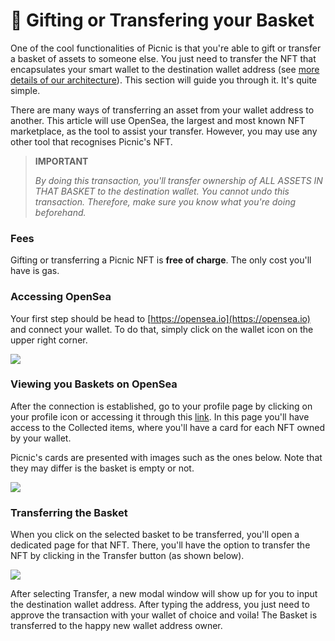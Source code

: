 # 🎁 Gifting or Transfering your Basket

One of the cool functionalities of Picnic is that you're able to gift or transfer a basket of assets to someone else. You just need to transfer the NFT that encapsulates your smart wallet to the destination wallet address (see [more details of our architecture](../how-does-it-work/portfolio-nft.md)). This section will guide you through it. It's quite simple.

There are many ways of transferring an asset from your wallet address to another. This article will use OpenSea, the largest and most known NFT marketplace, as the tool to assist your transfer. However, you may use any other tool that recognises Picnic's NFT.

> **IMPORTANT**&#x20;
>
> _By doing this transaction, you'll transfer ownership of ALL ASSETS IN THAT BASKET to the destination wallet. You cannot undo this transaction. Therefore, make sure you know what you're doing beforehand._

### Fees

Gifting or transferring a Picnic NFT is **free of charge**. The only cost you'll have is gas.

### Accessing OpenSea

Your first step should be head to [https://opensea.io](https://opensea.io) and connect your wallet. To do that, simply click on the wallet icon on the upper right corner.

![](<../.gitbook/assets/image (11).png>)

### Viewing you Baskets on OpenSea

After the connection is established, go to your profile page by clicking on your profile icon or accessing it through this [link](https://opensea.io/account). In this page you'll have access to the Collected items, where you'll have a card for each NFT owned by your wallet.

Picnic's cards are presented with images such as the ones below. Note that they may differ is the basket is empty or not.

![](<../.gitbook/assets/image (9).png>)

### Transferring the Basket

When you click on the selected basket to be transferred, you'll open a dedicated page for that NFT. There, you'll have the option to transfer the NFT by clicking in the Transfer button (as shown below).

![](<../.gitbook/assets/image (12).png>)

After selecting Transfer, a new modal window will show up for you to input the destination wallet address. After typing the address, you just need to approve the transaction with your wallet of choice and voila! The Basket is transferred to the happy new wallet address owner.

